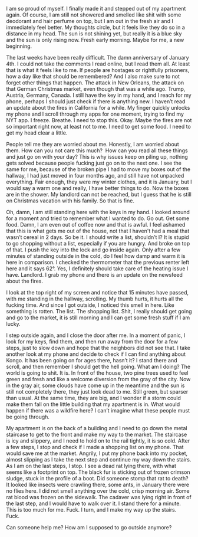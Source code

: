 I am so proud of myself. I finally made it and stepped out of my apartment again. Of course, I am still not showered and smelled like shit with some deodorant and hair perfume on top, but I am out in the fresh air and I immediately feel better. My thoughts circle, but it feels like they do so in a distance in my head. The sun is not shining yet, but really it is a blue sky and the sun is only rising now. Fresh early morning. Maybe for me, a new beginning.

The last weeks have been really difficult. The damn anniversary of January 4th. I could not take the comments I read online, but I read them all. At least that is what it feels like to me. If people are hostages or rightfully prisoners, how a day like that should be remembered? And I also make sure to not forget other things that happen. The attack in New Orleans, the attack on that German Christmas market, even though that was a while ago. Trump, Austria, Germany, Canada. I still have the key in my hand, and I reach for my phone, perhaps I should just check if there is anything new. I haven’t read an update about the fires in California for a while. My finger quickly unlocks my phone and I scroll through my apps for one moment, trying to find my NYT app. I freeze. Breathe. I need to stop this. Okay. Maybe the fires are not so important right now, at least not to me. I need to get some food. I need to get my head clear a little. 

People tell me they are worried about me. Honestly, I am worried about them. How can you not care this much?  How can you read all these things and just go on with your day? This is why issues keep on piling up, nothing gets solved because people fucking just go on to the next one. I see the same for me, because of the broken pipe I had to move my boxes out of the hallway, I had just moved in four months ago, and still have not unpacked everything. Fair enough, they were my winter clothes, and it is January, but I would say a warm one and really, I have better things to do. Now the boxes are in the shower. My landlord can not be reached, but I guess that he is still on Christmas vacation with his family. So that is fine. 

Oh, damn, I am still standing here with the keys in my hand. I looked around for a moment and tried to remember what I wanted to do. Go out. Get some food. Damn, I am even out of coffee now and that is awful. I feel ashamed that this is what gets me out of the house, not that I haven't had a meal that wasn’t cereal in 2 days. So be it. I should write a list, shouldn’t I? It is stupid to go shopping without a list, especially if you are hungry. And broke on top of that. I push the key into the lock and go inside again. Only after a few minutes of standing outside in the cold, do I feel how damp and warm it is here in comparison. I checked the thermometer that the previous renter left here and it says 62°. Yes, I definitely should take care of the heating issue I have. Landlord. I grab my phone and there is an update on the newsfeed about the fires. 

I look at the top right of my screen and notice that 15 minutes have passed, with me standing in the hallway, scrolling. My thumb hurts, it hurts all the fucking time. And since I got outside, I noticed this smell in here. Like something is rotten. The list. The shopping list. Shit, I really should get going and go to the market, it is still morning and I can get some fresh stuff if I am lucky. 

I step outside again, and I close the door after me. In a moment of panic, I look for my keys, find them, and then run away from the door for a few steps, just to slow down and hope that the neighbors did not see that. I take another look at my phone and decide to check if I can find anything about Kongo. It has been going on for ages there, hasn’t it? I stand there and scroll, and then remember I should get the hell going. What am I doing? The world is going to shit. It is. In front of the house, two pine trees used to feel green and fresh and like a welcome diversion from the gray of the city. Now in the gray air, some clouds have come up in the meantime and the sun is still not completely there, they just look dead to me. Still green, but sparser than usual. At the same time, they are big, and I wonder if a storm could make them fall on the little building that my apartment is in. What would happen if there was a wildfire here? I can’t imagine what these people must be going through. 

My apartment is on the back of a building and I need to go down the metal staircase to get to the front and make my way to the market. The staircase is icy and slippery, and I need to hold on to the rail tightly, it is so cold. After a few steps, I stop and check if I made a shopping list on my phone. That would save me at the market. Angrily, I put my phone back into my pocket, almost slipping as I take the next step and continue my way down the stairs. As I am on the last steps, I stop. I see a dead rat lying there, with what seems like a footprint on top. The black fur is sticking out of frozen crimson sludge, stuck in the profile of a boot. Did someone stomp that rat to death? It looked like insects were crawling there, some ants, in January there were no flies here. I did not smell anything over the cold, crisp morning air. Some rat blood was frozen on the sidewalk. The cadaver was lying right in front of the last step, and I would have to walk over it. I stand there for a minute. This is too much for me. Fuck. I turn, and I make my way up the stairs. Fuck. 

Can someone help me? How am I supposed to go outside anymore?